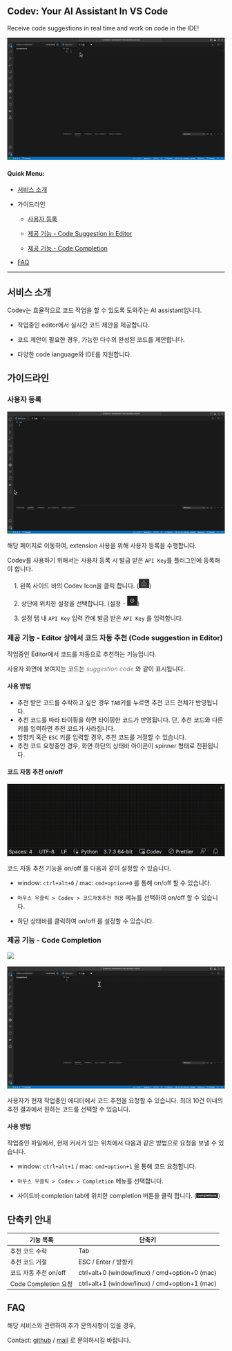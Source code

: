 ## Codev: Your AI Assistant In VS Code

Receive code suggestions in real time and work on code in the IDE!

![](./manual/images/completionEditor.gif)

#### Quick Menu:

- [서비스 소개](#서비스-소개)

- 가이드라인
  
  - [사용자 등록](#사용자-등록)
  
  - [제공 기능 - Code Suggestion in Editor](#제공-기능---editor-상에서-코드-자동-추천-code-suggestion-in-editor)
  
  - [제공 기능 - Code Completion](#제공-기능---code-completion)


- [FAQ](#faq)


---

## 서비스 소개


Codev는 효율적으로 코드 작업을 할 수 있도록 도와주는 AI assistant입니다. 

- 작업중인 editor에서 실시간 코드 제안을 제공합니다.

- 코드 제안이 필요한 경우, 가능한 다수의 완성된 코드를 제안합니다.

- 다양한 code language와 IDE를 지원합니다.



## 가이드라인

### 사용자 등록

![](manual/images/apikey.gif)

해당 페이지로 이동하여, extension 사용을 위해 사용자 등록을 수행합니다. 

Codev를 사용하기 위해서는 사용자 등록 시 발급 받은 `API Key`를 플러그인에 등록해야 합니다.

    1. 왼쪽 사이드 바의 Codev Icon을 클릭 합니다. (<img src="./manual/images/sidebarLogo.png" alt="" width="24">)

    2. 상단에 위치한 설정을 선택합니다. (설정 - <img src="./manual/images/gearIcon.png" alt="" width="24">)

    3. 설정 탭 내 `API Key` 입력 칸에 발급 받은 `API Key` 를 입력합니다. 




### 제공 기능 - Editor 상에서 코드 자동 추천 (Code suggestion in Editor)

작업중인 Editor에서 코드를 자동으로 추천하는 기능입니다. 

사용자 화면에 보여지는 코드는 <span style="color: gray">*suggestion code*</span> 와 같이 표시됩니다.

#### 사용 방법

* 추천 받은 코드를 수락하고 싶은 경우 `TAB`키를 누르면 추천 코드 전체가 반영됩니다. 
* 추천 코드를 따라 타이핑을 하면 타이핑한 코드가 반영됩니다. 단, 추천 코드와 다른 키를 입력하면 추천 코드가 사라집니다.
* 방향키 혹은 `ESC` 키를 입력할 경우, 추천 코드를 거절할 수 있습니다.
* 추천 코드 요청중인 경우, 화면 하단의 상태바 아이콘이 spinner 형태로 전환됩니다. 

#### 코드 자동 추천 on/off

![](manual/images/codingStatusbar.gif)

코드 자동 추천 기능을 on/off 를 다음과 같이 설정할 수 있습니다. 

- window: `ctrl+alt+0` / mac: `cmd+option+0` 를 통해 on/off 할 수 있습니다.

- `마우스 우클릭 > Codev > 코드자동추천 허용` 메뉴를 선택하여 on/off 할 수 있습니다.

- 하단 상태바를 클릭하여 on/off 를 설정할 수 있습니다.



### 제공 기능 - Code Completion

![](manual/images/sidebarCompletion.gif)

![](manual/images/menuCompletion.gif)

사용자가 현재 작업중인 에디터에서 코드 추천을 요청할 수 있습니다.  최대 10건 이내의 추천 결과에서 원하는 코드를 선택할 수 있습니다. 

#### 사용 방법

작업중인 파일에서, 현재 커서가 있는 위치에서 다음과 같은 방법으로 요청을 보낼 수 있습니다.

- window: `ctrl+alt+1`  / mac: `cmd+option+1` 을 통해 코드 요청합니다.

-  `마우스 우클릭 > Codev > Completion` 메뉴를 선택합니다.

- 사이드바 completion tab에 위치한 completion 버튼을 클릭 합니다. 
 (<img src="./manual/images/completionButton.png" alt="" width="50">)



## 단축키 안내

| **기능 목록**          | **단축키**                                        |
| ------------------ | ---------------------------------------------- |
| 추천 코드 수락           | Tab                                            |
| 추천 코드 거절           | ESC / Enter / 방향키                              |
| 코드 자동 추천 on/off    | ctrl+alt+0 (window/linux) / cmd+option+0 (mac) |
| Code Completion 요청 | ctrl+alt+1 (window/linux) / cmd+option+1 (mac) |



## FAQ

해당 서비스와 관련하여 추가 문의사항이 있을 경우,

Contact: [github]("https://github.com/skaicoding/codev/issues/new?assignees=&labels=&projects=&template=bug_report.md&title=") / [mail](mailto:aicoding@sk.com) 로 문의하시길 바랍니다.
